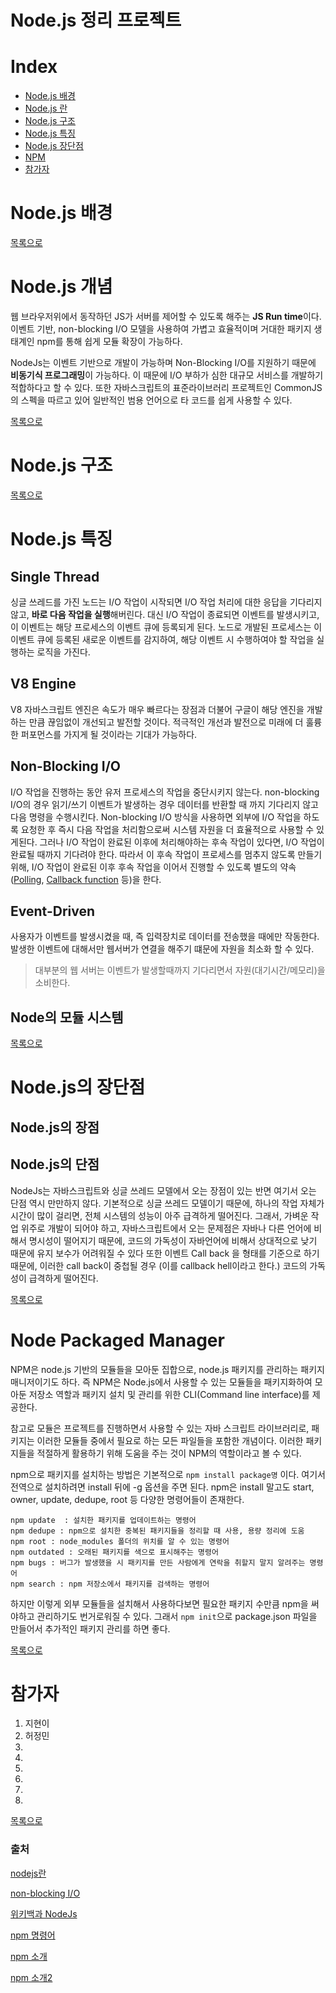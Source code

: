 # Node.js 정리 프로젝트

# Index
- [Node.js 배경](#NODE.JS-배경)
- [Node.js 란](#NODE.JS-란)
- [Node.js 구조](#NODE.JS-구조)
- [Node.js 특징](#NODE.JS-특징)
- [Node.js 장단점](#NODE.JS-장단점)
- [NPM](#Node-Packaged-Manager)
- [참가자](#참가자)

# Node.js 배경

[목록으로](#INDEX)

# Node.js 개념

웹 브라우저위에서 동작하던 JS가 서버를 제어할 수 있도록 해주는 **JS Run time**이다.이벤트 기반, non-blocking I/O 모델을 사용하여 가볍고 효율적이며 거대한 패키지 생태계인 npm를 통해 쉽게 모듈 확장이 가능하다.

NodeJs는 이벤트 기반으로 개발이 가능하며 Non-Blocking I/O를 지원하기 때문에 **비동기식 프로그래밍**이 가능하다. 이 때문에 I/O 부하가 심한 대규모 서비스를 개발하기 적합하다고 할 수 있다. 또한 자바스크립트의 표준라이브러리 프로젝트인 CommonJS의 스펙을 따르고 있어 일반적인 범용 언어으로 타 코드를 쉽게 사용할 수 있다.

[목록으로](#INDEX)

# Node.js 구조

[목록으로](#INDEX)

# Node.js 특징

## Single Thread

싱글 쓰레드를 가진 노드는 I/O 작업이 시작되면 I/O 작업 처리에 대한 응답을 기다리지 않고, **바로 다음 작업을 실행**해버린다. 대신 I/O 작업이 종료되면 이벤트를 발생시키고, 이 이벤트는 해당 프로세스의 이벤트 큐에 등록되게 된다. 노드로 개발된 프로세스는 이 이벤트 큐에 등록된 새로운 이벤트를 감지하여, 해당 이벤트 시 수행하여야 할 작업을 실행하는 로직을 가진다.

## V8 Engine 

V8 자바스크립트 엔진은 속도가 매우 빠르다는 장점과 더불어 구글이 해당 엔진을 개발하는 만큼 끊임없이 개선되고 발전할 것이다. 적극적인 개선과 발전으로 미래에 더 훌륭한 퍼포먼스를 가지게 될 것이라는 기대가 가능하다.

## Non-Blocking I/O

I/O 작업을 진행하는 동안 유저 프로세스의 작업을 중단시키지 않는다. non-blocking I/O의 경우 읽기/쓰기 이벤트가 발생하는 경우 데이터를 반환할 때 까지 기다리지 않고 다음 명령을 수행시킨다.  Non-blocking I/O 방식을 사용하면 외부에 I/O 작업을 하도록 요청한 후 즉시 다음 작업을 처리함으로써 시스템 자원을 더 효율적으로 사용할 수 있게된다. 그러나 I/O 작업이 완료된 이후에 처리해야하는 후속 작업이 있다면, I/O 작업이 완료될 때까지 기다려야 한다. 따라서 이 후속 작업이 프로세스를 멈추지 않도록 만들기 위해, I/O 작업이 완료된 이후 후속 작업을 이어서 진행할 수 있도록 별도의 약속([Polling](https://en.wikipedia.org/wiki/Asynchronous_I/O#Polling), [Callback function](https://en.wikipedia.org/wiki/Asynchronous_I/O#Callback_functions) 등)을 한다. 

## Event-Driven

사용자가 이벤트를 발생시켰을 때, 즉 입력장치로 데이터를 전송했을 때에만 작동한다. 발생한 이벤트에 대해서만 웹서버가 연결을 해주기 떄문에 자원을 최소화 할 수 있다.

> 대부분의 웹 서버는 이벤트가 발생할때까지 기다리면서 자원(대기시간/메모리)을 소비한다.

## Node의 모듈 시스템

[목록으로](#INDEX)

# Node.js의 장단점

## Node.js의 장점

## Node.js의 단점

 NodeJs는 자바스크립트와  싱글 쓰레드 모델에서 오는 장점이 있는 반면 여기서 오는 단점 역시 만만하지 않다. 기본적으로 싱글 쓰레드 모델이기 때문에, 하나의 작업 자체가 시간이 많이 걸리면, 전체 시스템의 성능이 아주 급격하게 떨어진다. 그래서, 가벼운 작업 위주로 개발이 되어야 하고, 자바스크립트에서 오는 문제점은 자바나 다른 언어에 비해서 명시성이 떨어지기 때문에, 코드의 가독성이 자바언어에 비해서 상대적으로 낮기 때문에 유지 보수가 어려워질 수 있다 또한 이벤트 Call back 을 형태를 기준으로 하기 때문에, 이러한 call back이 중첩될 경우 (이를 callback hell이라고 한다.) 코드의 가독성이 급격하게 떨어진다.

[목록으로](#INDEX)

# Node Packaged Manager

NPM은 node.js 기반의 모듈들을 모아둔 집합으로, node.js 패키지를 관리하는 패키지 매니저이기도 하다. 즉 NPM은 Node.js에서 사용할 수 있는 모듈들을 패키지화하여 모아둔 저장소 역할과 패키지 설치 및 관리를 위한 CLI(Command line interface)를 제공한다. 

참고로 모듈은 프로젝트를 진행하면서 사용할 수 있는 자바 스크립트 라이브러리로, 패키지는 이러한 모듈들 중에서 필요로 하는 모든 파일들을 포함한 개념이다. 이러한 패키지들을 적절하게 활용하기 위해 도움을 주는 것이 NPM의 역할이라고 볼 수 있다.

npm으로 패키지를 설치하는 방법은 기본적으로  `` npm install package명 `` 이다. 여기서 전역으로 설치하려면 install 뒤에 -g 옵션을 주면 된다.  npm은 install 말고도 start, owner, update, dedupe, root 등  다양한 명령어들이 존재한다.

```
npm update  : 설치한 패키지를 업데이트하는 명령어
npm dedupe : npm으로 설치한 중복된 패키지들을 정리할 때 사용, 용량 정리에 도움
npm root : node_modules 폴더의 위치를 알 수 있는 명령어
npm outdated : 오래된 패키지를 색으로 표시해주는 명령어
npm bugs : 버그가 발생했을 시 패키지를 만든 사람에게 연락을 취할지 말지 알려주는 명령어
npm search : npm 저장소에서 패키지를 검색하는 명령어
```
하지만 이렇게 외부 모듈들을 설치해서 사용하다보면 필요한 패키지 수만큼 npm을 써야하고 관리하기도 번거로워질 수 있다. 그래서 ``npm init``으로 package.json 파일을 만들어서 추가적인 패키지 관리를 하면 좋다.

[목록으로](#INDEX)

# 참가자
1. 지현이
2. 허정민
3. 
4. 
5. 
6. 
7. 
8. 

[목록으로](#INDEX)

### 출처

[nodejs란](https://asfirstalways.tistory.com/43 )

[non-blocking I/O](https://tech.peoplefund.co.kr/2017/08/02/non-blocking-asynchronous-concurrency.html )

[위키백과 NodeJs]( https://ko.wikipedia.org/wiki/Node.js )

[npm 명령어](https://www.zerocho.com/category/NodeJS/post/58285e4840a6d700184ebd87)

[npm 소개](https://poiemaweb.com/nodejs-npm)

[npm 소개2](https://www.w3schools.com/nodejs/nodejs_npm.asp)
